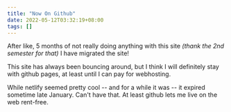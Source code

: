 ```yaml
---
title: "Now On Github"
date: 2022-05-12T03:32:19+08:00
tags: []
---
```


After like, 5 months of not really doing anything with this site *(thank the 2nd semester for that)* I have migrated the site!
<!--more-->
This site has always been bouncing around, but I think I will definitely stay with github pages, at least until I can pay for
webhosting.

While netlify seemed pretty cool -- and for a while it was -- it expired sometime late January. Can't have that. At least github
lets me live on the web rent-free. 